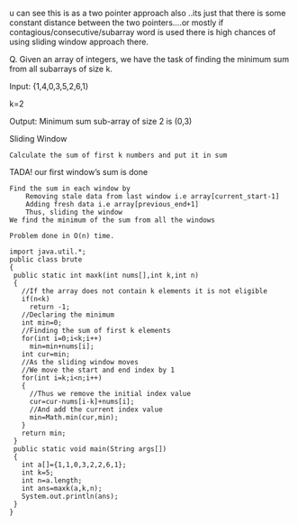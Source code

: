 u can see this is as a two pointer approach also ..its just that there is some constant distance between the two pointers....or mostly if contagious/consecutive/subarray word is used there is high chances of using sliding window approach there.


Q. Given an array of integers, we have the task of finding the minimum sum from all subarrays of size k.

Input: {1,4,0,3,5,2,6,1}

k=2

Output: Minimum sum sub-array of size 2 is (0,3)

Sliding Window

    Calculate the sum of first k numbers and put it in sum

TADA! our first window’s sum is done

    Find the sum in each window by
        Removing stale data from last window i.e array[current_start-1]
        Adding fresh data i.e array[previous_end+1]
        Thus, sliding the window
    We find the minimum of the sum from all the windows
    
    Problem done in O(n) time.
    
 ```
 import java.util.*;
public class brute
{
  public static int maxk(int nums[],int k,int n)
  {
    //If the array does not contain k elements it is not eligible
    if(n<k)
      return -1;
    //Declaring the minimum
    int min=0;
    //Finding the sum of first k elements
    for(int i=0;i<k;i++)
      min=min+nums[i];
    int cur=min;
    //As the sliding window moves 
    //We move the start and end index by 1
    for(int i=k;i<n;i++)
    {
      //Thus we remove the initial index value
      cur=cur-nums[i-k]+nums[i];
      //And add the current index value
      min=Math.min(cur,min);
    }
    return min;
  }
  public static void main(String args[])
  {
    int a[]={1,1,0,3,2,2,6,1};
    int k=5;
    int n=a.length;
    int ans=maxk(a,k,n);
    System.out.println(ans);
  }
}
```
